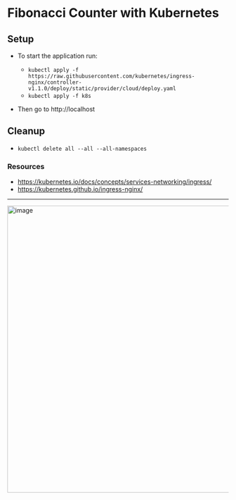 # Fibonacci Counter with Kubernetes

## Setup
- To start the application run:
    - `kubectl apply -f https://raw.githubusercontent.com/kubernetes/ingress-nginx/controller-v1.1.0/deploy/static/provider/cloud/deploy.yaml`
    - `kubectl apply -f k8s`

- Then go to http://localhost

## Cleanup
- `kubectl delete all --all --all-namespaces`

### Resources
- https://kubernetes.io/docs/concepts/services-networking/ingress/
- https://kubernetes.github.io/ingress-nginx/
<hr>
<img width="652" alt="image" src="https://user-images.githubusercontent.com/55579405/149643084-2d156ad6-44c5-4f78-a291-07bdbfede26d.png">

